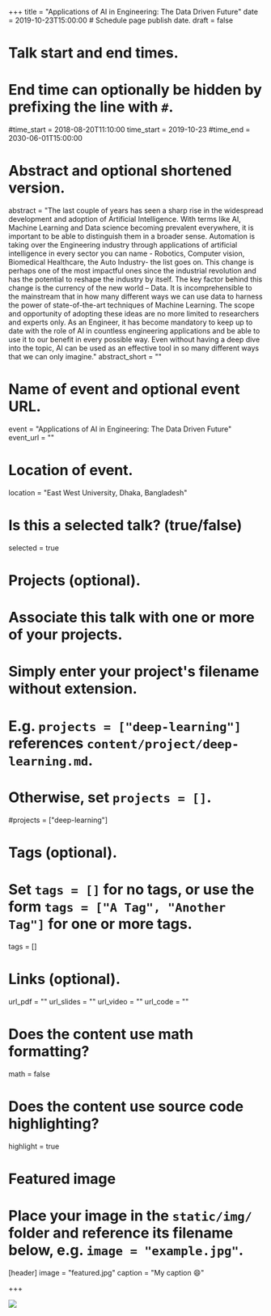 +++
title = "Applications of AI in Engineering: The Data Driven Future"
date = 2019-10-23T15:00:00  # Schedule page publish date.
draft = false

# Talk start and end times.
#   End time can optionally be hidden by prefixing the line with `#`.
#time_start = 2018-08-20T11:10:00
time_start = 2019-10-23
#time_end = 2030-06-01T15:00:00

# Abstract and optional shortened version.
abstract = "The last couple of years has seen a sharp rise in the widespread development and adoption of Artificial Intelligence.  With terms like AI, Machine Learning and Data science becoming prevalent everywhere, it is important to be able to distinguish them in a broader sense. Automation is taking over the Engineering industry through applications of artificial intelligence in every sector you can name - Robotics, Computer vision, Biomedical Healthcare, the Auto Industry- the list goes on. This change is perhaps one of the most impactful ones since the industrial revolution and has the potential to reshape the industry by itself. The key factor behind this change is the currency of the new world – Data. It is incomprehensible to the mainstream that in how many different ways we can use data to harness the power of state-of-the-art techniques of Machine Learning. The scope and opportunity of adopting these ideas are no more limited to researchers and experts only. As an Engineer, it has become mandatory to keep up to date with the role of AI in countless engineering applications and be able to use it to our benefit in every possible way. Even without having a deep dive into the topic, AI can be used as an effective tool in so many different ways that we can only imagine."
abstract_short = ""

# Name of event and optional event URL.
event = "Applications of AI in Engineering: The Data Driven Future"
event_url = ""

# Location of event.
location = "East West University, Dhaka, Bangladesh"

# Is this a selected talk? (true/false)
selected = true

# Projects (optional).
#   Associate this talk with one or more of your projects.
#   Simply enter your project's filename without extension.
#   E.g. `projects = ["deep-learning"]` references `content/project/deep-learning.md`.
#   Otherwise, set `projects = []`.
#projects = ["deep-learning"]

# Tags (optional).
#   Set `tags = []` for no tags, or use the form `tags = ["A Tag", "Another Tag"]` for one or more tags.
tags = []

# Links (optional).
url_pdf = ""
url_slides = ""
url_video = ""
url_code = ""

# Does the content use math formatting?
math = false

# Does the content use source code highlighting?
highlight = true

# Featured image
# Place your image in the `static/img/` folder and reference its filename below, e.g. `image = "example.jpg"`.
[header]
image = "featured.jpg"
caption = "My caption :smile:"

+++

<img src = "/img/seminar-ai.jpg">